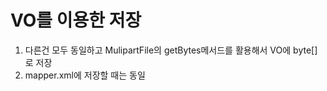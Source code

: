 # VO를 이용한 저장

1. 다른건 모두 동일하고 MulipartFile의 getBytes메서드를 활용해서 VO에 byte[]로 저장
2. mapper.xml에 저장할 때는 동일